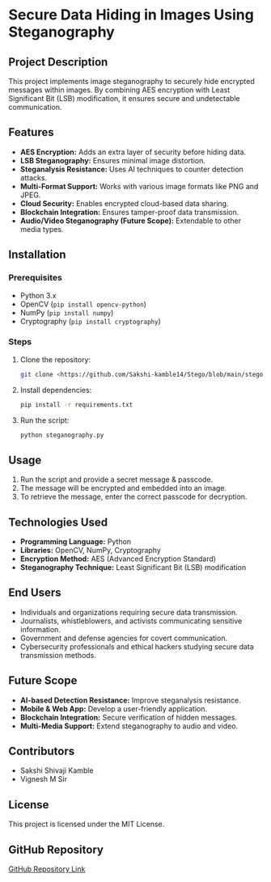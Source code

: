 # Secure Data Hiding in Images Using Steganography

## Project Description
This project implements image steganography to securely hide encrypted messages within images. By combining AES encryption with Least Significant Bit (LSB) modification, it ensures secure and undetectable communication.

## Features
- **AES Encryption:** Adds an extra layer of security before hiding data.
- **LSB Steganography:** Ensures minimal image distortion.
- **Steganalysis Resistance:** Uses AI techniques to counter detection attacks.
- **Multi-Format Support:** Works with various image formats like PNG and JPEG.
- **Cloud Security:** Enables encrypted cloud-based data sharing.
- **Blockchain Integration:** Ensures tamper-proof data transmission.
- **Audio/Video Steganography (Future Scope):** Extendable to other media types.

## Installation
### Prerequisites
- Python 3.x
- OpenCV (`pip install opencv-python`)
- NumPy (`pip install numpy`)
- Cryptography (`pip install cryptography`)

### Steps
1. Clone the repository:
   ```bash
   git clone <https://github.com/Sakshi-kamble14/Stego/blob/main/stego.py)>
   
   ```
2. Install dependencies:
   ```bash
   pip install -r requirements.txt
   ```
3. Run the script:
   ```bash
   python steganography.py
   ```

## Usage
1. Run the script and provide a secret message & passcode.
2. The message will be encrypted and embedded into an image.
3. To retrieve the message, enter the correct passcode for decryption.

## Technologies Used
- **Programming Language:** Python
- **Libraries:** OpenCV, NumPy, Cryptography
- **Encryption Method:** AES (Advanced Encryption Standard)
- **Steganography Technique:** Least Significant Bit (LSB) modification

## End Users
- Individuals and organizations requiring secure data transmission.
- Journalists, whistleblowers, and activists communicating sensitive information.
- Government and defense agencies for covert communication.
- Cybersecurity professionals and ethical hackers studying secure data transmission methods.

## Future Scope
- **AI-based Detection Resistance:** Improve steganalysis resistance.
- **Mobile & Web App:** Develop a user-friendly application.
- **Blockchain Integration:** Secure verification of hidden messages.
- **Multi-Media Support:** Extend steganography to audio and video.

## Contributors
- Sakshi Shivaji Kamble
- Vignesh M Sir

## License
This project is licensed under the MIT License.

## GitHub Repository
[GitHub Repository Link](https://github.com/Sakshi-kamble14/Stego/blob/main/stego.py)
